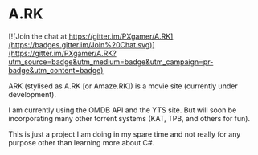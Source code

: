 # A.RK

[![Join the chat at https://gitter.im/PXgamer/A.RK](https://badges.gitter.im/Join%20Chat.svg)](https://gitter.im/PXgamer/A.RK?utm_source=badge&utm_medium=badge&utm_campaign=pr-badge&utm_content=badge)

ARK (stylised as A.RK [or Amaze.RK]) is a movie site (currently under development).

I am currently using the OMDB API and the YTS site. But will soon be incorporating many other torrent systems (KAT, TPB, and others for fun).

This is just a project I am doing in my spare time and not really for any purpose other than learning more about C#.
